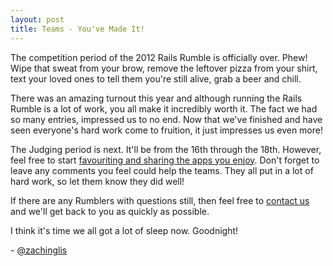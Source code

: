 ```yaml
---
layout: post
title: Teams - You've Made It!
---
```


The competition period of the 2012 Rails Rumble is officially over. Phew! Wipe that sweat from your brow, remove the leftover pizza from your shirt, text your loved ones to tell them you're still alive, grab a beer and chill.

There was an amazing turnout this year and although running the Rails Rumble is a lot of work, you all make it incredibly worth it. The fact we had so many entries, impressed us to no end. Now that we've finished and have seen everyone's hard work come to fruition, it just impresses us even more!

The Judging period is next. It'll be from the 16th through the 18th. However, feel free to start [favouriting and sharing the apps you enjoy](http://railsrumble.com/entries/all). Don't forget to leave any comments you feel could help the teams. They all put in a lot of hard work, so let them know they did well!

If there are any Rumblers with questions still, then feel free to [contact us](http://railsrumble.com/contact) and we'll get back to you as quickly as possible.

I think it's time we all got a lot of sleep now. Goodnight!

\- [@zachinglis](https://twitter.com/zachinglis)